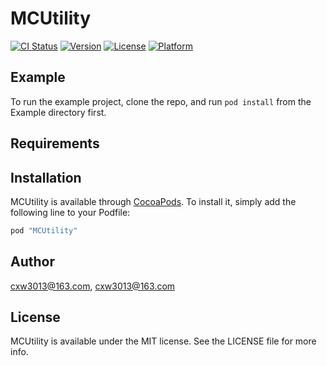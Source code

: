 # MCUtility

[![CI Status](http://img.shields.io/travis/cxw3013@163.com/MCUtility.svg?style=flat)](https://travis-ci.org/cxw3013@163.com/MCUtility)
[![Version](https://img.shields.io/cocoapods/v/MCUtility.svg?style=flat)](http://cocoapods.org/pods/MCUtility)
[![License](https://img.shields.io/cocoapods/l/MCUtility.svg?style=flat)](http://cocoapods.org/pods/MCUtility)
[![Platform](https://img.shields.io/cocoapods/p/MCUtility.svg?style=flat)](http://cocoapods.org/pods/MCUtility)

## Example

To run the example project, clone the repo, and run `pod install` from the Example directory first.

## Requirements

## Installation

MCUtility is available through [CocoaPods](http://cocoapods.org). To install
it, simply add the following line to your Podfile:

```ruby
pod "MCUtility"
```

## Author

cxw3013@163.com, cxw3013@163.com

## License

MCUtility is available under the MIT license. See the LICENSE file for more info.
